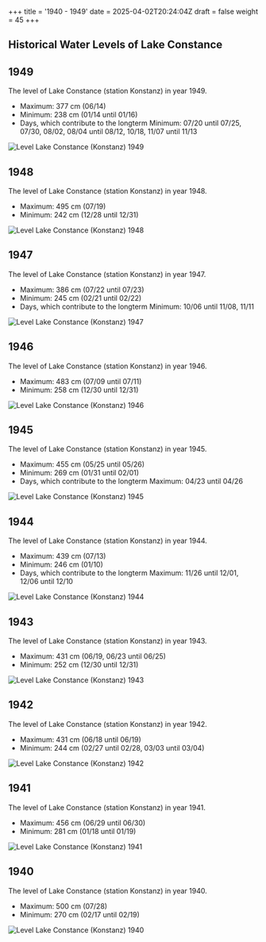 +++
title = '1940 - 1949'
date = 2025-04-02T20:24:04Z
draft = false
weight = 45
+++

## Historical Water Levels of Lake Constance

## 1949

The level of Lake Constance (station Konstanz) in year 1949.

- Maximum: 377 cm (06/14)
- Minimum: 238 cm (01/14 until 01/16)
- Days, which contribute to the longterm Minimum: 07/20 until 07/25, 07/30, 08/02, 08/04 until 08/12, 10/18, 11/07 until 11/13

![Level Lake Constance (Konstanz) 1949](/images/EN/graphs_historic/longterm_EN_1949.png)

## 1948

The level of Lake Constance (station Konstanz) in year 1948.

- Maximum: 495 cm (07/19)
- Minimum: 242 cm (12/28 until 12/31)

![Level Lake Constance (Konstanz) 1948](/images/EN/graphs_historic/longterm_EN_1948.png)

## 1947

The level of Lake Constance (station Konstanz) in year 1947.

- Maximum: 386 cm (07/22 until 07/23)
- Minimum: 245 cm (02/21 until 02/22)
- Days, which contribute to the longterm Minimum: 10/06 until 11/08, 11/11

![Level Lake Constance (Konstanz) 1947](/images/EN/graphs_historic/longterm_EN_1947.png)

## 1946

The level of Lake Constance (station Konstanz) in year 1946.

- Maximum: 483 cm (07/09 until 07/11)
- Minimum: 258 cm (12/30 until 12/31)

![Level Lake Constance (Konstanz) 1946](/images/EN/graphs_historic/longterm_EN_1946.png)

## 1945

The level of Lake Constance (station Konstanz) in year 1945.

- Maximum: 455 cm (05/25 until 05/26)
- Minimum: 269 cm (01/31 until 02/01)
- Days, which contribute to the longterm Maximum: 04/23 until 04/26

![Level Lake Constance (Konstanz) 1945](/images/EN/graphs_historic/longterm_EN_1945.png)

## 1944

The level of Lake Constance (station Konstanz) in year 1944.

- Maximum: 439 cm (07/13)
- Minimum: 246 cm (01/10)
- Days, which contribute to the longterm Maximum: 11/26 until 12/01, 12/06 until 12/10

![Level Lake Constance (Konstanz) 1944](/images/EN/graphs_historic/longterm_EN_1944.png)

## 1943

The level of Lake Constance (station Konstanz) in year 1943.

- Maximum: 431 cm (06/19, 06/23 until 06/25)
- Minimum: 252 cm (12/30 until 12/31)

![Level Lake Constance (Konstanz) 1943](/images/EN/graphs_historic/longterm_EN_1943.png)

## 1942

The level of Lake Constance (station Konstanz) in year 1942.

- Maximum: 431 cm (06/18 until 06/19)
- Minimum: 244 cm (02/27 until 02/28, 03/03 until 03/04)

![Level Lake Constance (Konstanz) 1942](/images/EN/graphs_historic/longterm_EN_1942.png)

## 1941

The level of Lake Constance (station Konstanz) in year 1941.

- Maximum: 456 cm (06/29 until 06/30)
- Minimum: 281 cm (01/18 until 01/19)

![Level Lake Constance (Konstanz) 1941](/images/EN/graphs_historic/longterm_EN_1941.png)

## 1940

The level of Lake Constance (station Konstanz) in year 1940.

- Maximum: 500 cm (07/28)
- Minimum: 270 cm (02/17 until 02/19)

![Level Lake Constance (Konstanz) 1940](/images/EN/graphs_historic/longterm_EN_1940.png)

